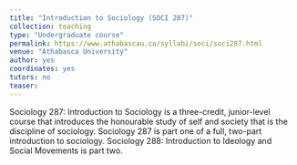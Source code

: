 ```yaml
---
title: "Introduction to Sociology (SOCI 287)"
collection: teaching
type: "Undergraduate course"
permalink: https://www.athabascau.ca/syllabi/soci/soci287.html
venue: "Athabasca University"
author: yes
coordinates: yes
tutors: no
teaser: 
---
```

Sociology 287: Introduction to Sociology is a three-credit, junior-level course that introduces the honourable study of self and society that is the discipline of sociology. Sociology 287 is part one of a full, two-part introduction to sociology. Sociology 288: Introduction to Ideology and Social Movements is part two.

